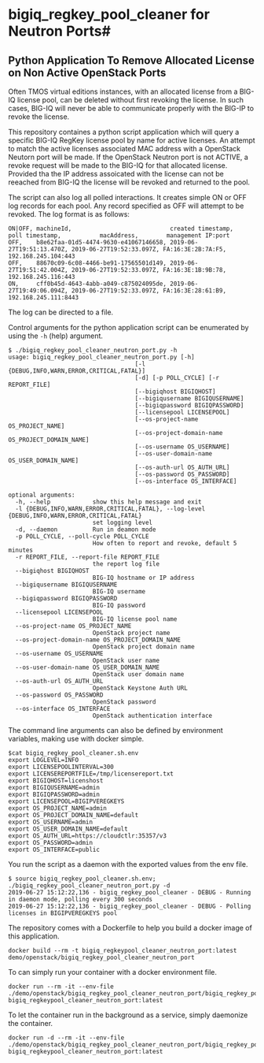 
# bigiq_regkey_pool_cleaner for Neutron Ports#

## Python Application To Remove Allocated License on Non Active OpenStack Ports ##

Often TMOS virtual editions instances, with an allocated license from a BIG-IQ license pool, can be deleted without first revoking the license. In such cases, BIG-IQ will never be able to communicate properly with the BIG-IP to revoke the license.

This repository containes a python script application which will query a specific BIG-IQ RegKey license pool by name for active licenses. An attempt to match the active licenses associated MAC address with a OpenStack Neutorn port will be made. If the OpenStack Neutron port is not ACTIVE, a revoke request will be made to the BIG-IQ for that allocated license. Provided tha the IP address assoicated with the license can not be reeached from BIG-IQ the license will be revoked and returned to the pool.

The script can also log all polled interactions. It creates simple ON or OFF log records for each pool. Any record specified as OFF will attempt to be revoked. The log format is as follows:

```
ON|OFF, machineId,                            created timestamp,        poll timestamp,           macAddress,        management IP:port
OFF,    b8e62faa-01d5-4474-9630-e41067146658, 2019-06-27T19:51:13.470Z, 2019-06-27T19:52:33.097Z, FA:16:3E:2B:7A:F5, 192.168.245.104:443
OFF,    88670c09-6c08-4466-be91-17565501d149, 2019-06-27T19:51:42.004Z, 2019-06-27T19:52:33.097Z, FA:16:3E:1B:9B:78, 192.168.245.116:443
ON,     cff0b45d-4643-4abb-a049-c875024095de, 2019-06-27T19:49:06.094Z, 2019-06-27T19:52:33.097Z, FA:16:3E:28:61:B9, 192.168.245.111:8443
```

The log can be directed to a file.

Control arguments for the python application script can be enumerated by using the `-h` (help) argument.

```
$ ./bigiq_regkey_pool_cleaner_neutron_port.py -h
usage: bigiq_regkey_pool_cleaner_neutron_port.py [-h]
                                    [-l {DEBUG,INFO,WARN,ERROR,CRITICAL,FATAL}]
                                    [-d] [-p POLL_CYCLE] [-r REPORT_FILE]
                                    [--bigiqhost BIGIQHOST]
                                    [--bigiqusername BIGIQUSERNAME]
                                    [--bigiqpassword BIGIQPASSWORD]
                                    [--licensepool LICENSEPOOL]
                                    [--os-project-name OS_PROJECT_NAME]
                                    [--os-project-domain-name OS_PROJECT_DOMAIN_NAME]
                                    [--os-username OS_USERNAME]
                                    [--os-user-domain-name OS_USER_DOMAIN_NAME]
                                    [--os-auth-url OS_AUTH_URL]
                                    [--os-password OS_PASSWORD]
                                    [--os-interface OS_INTERFACE]

optional arguments:
  -h, --help            show this help message and exit
  -l {DEBUG,INFO,WARN,ERROR,CRITICAL,FATAL}, --log-level {DEBUG,INFO,WARN,ERROR,CRITICAL,FATAL}
                        set logging level
  -d, --daemon          Run in deamon mode
  -p POLL_CYCLE, --poll-cycle POLL_CYCLE
                        How often to report and revoke, default 5 minutes
  -r REPORT_FILE, --report-file REPORT_FILE
                        the report log file
  --bigiqhost BIGIQHOST
                        BIG-IQ hostname or IP address
  --bigiqusername BIGIQUSERNAME
                        BIG-IQ username
  --bigiqpassword BIGIQPASSWORD
                        BIG-IQ password
  --licensepool LICENSEPOOL
                        BIG-IQ license pool name
  --os-project-name OS_PROJECT_NAME
                        OpenStack project name
  --os-project-domain-name OS_PROJECT_DOMAIN_NAME
                        OpenStack project domain name
  --os-username OS_USERNAME
                        OpenStack user name
  --os-user-domain-name OS_USER_DOMAIN_NAME
                        OpenStack user domain name
  --os-auth-url OS_AUTH_URL
                        OpenStack Keystone Auth URL
  --os-password OS_PASSWORD
                        OpenStack password
  --os-interface OS_INTERFACE
                        OpenStack authentication interface
```

The command line arguments can also be defined by environment variables, making use with docker simple.

```
$cat bigiq_regkey_pool_cleaner.sh.env
export LOGLEVEL=INFO
export LICENSEPOOLINTERVAL=300
export LICENSEREPORTFILE=/tmp/licensereport.txt
export BIGIQHOST=licenshost
export BIGIQUSERNAME=admin
export BIGIQPASSWORD=admin
export LICENSEPOOL=BIGIPVEREGKEYS
export OS_PROJECT_NAME=admin
export OS_PROJECT_DOMAIN_NAME=default
export OS_USERNAME=admin
export OS_USER_DOMAIN_NAME=default
export OS_AUTH_URL=https://cloudctlr:35357/v3
export OS_PASSWORD=admin
export OS_INTERFACE=public
```

You run the script as a daemon with the exported values from the env file.

```
$ source bigiq_regkey_pool_cleaner.sh.env; ./bigiq_regkey_pool_cleaner_neutron_port.py -d
2019-06-27 15:12:22,136 - bigiq_regkey_pool_cleaner - DEBUG - Running in daemon mode, polling every 300 seconds
2019-06-27 15:12:22,136 - bigiq_regkey_pool_cleaner - DEBUG - Polling licenses in BIGIPVEREGKEYS pool
```

The repository comes with a Dockerfile to help you build a docker image of this application.

```
docker build --rm -t bigiq_regkeypool_cleaner_neutron_port:latest demo/openstack/bigiq_regkey_pool_cleaner_neutron_port
```

To can simply run your container with a docker environment file.

```
docker run --rm -it --env-file ./demo/openstack/bigiq_regkey_pool_cleaner_neutron_port/bigiq_regkey_pool_cleaner.env bigiq_regkeypool_cleaner_neutron_port:latest
```

To let the container run in the background as a service, simply daemonize the container.

```
docker run -d --rm -it --env-file ./demo/openstack/bigiq_regkey_pool_cleaner_neutron_port/bigiq_regkey_pool_cleaner.env bigiq_regkeypool_cleaner_neutron_port:latest
```
